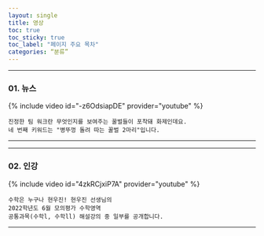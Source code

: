 ```yaml
---
layout: single
title: 영상
toc: true
toc_sticky: true
toc_label: "페이지 주요 목차"
categories: “분류”
---
```


---
### 01. 뉴스
{% include video id="-z6OdsiapDE" provider="youtube" %}  

    진정한 팀 워크란 무엇인지를 보여주는 꿀벌들이 포착돼 화제인데요. 
    네 번째 키워드는 "병뚜껑 돌려 따는 꿀벌 2마리"입니다.  

--- 

---
### 02. 인강
{% include video id="4zkRCjxiP7A" provider="youtube" %}  

    수학은 누구나 현우진! 현우진 선생님의
    2022학년도 6월 모의평가 수학영역
    공통과목(수학l, 수학ll) 해설강의 중 일부를 공개합니다.

---
